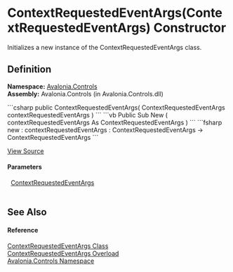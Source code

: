 # ContextRequestedEventArgs(ContextRequestedEventArgs) Constructor


Initializes a new instance of the ContextRequestedEventArgs class.



## Definition
**Namespace:** <a href="N_Avalonia_Controls">Avalonia.Controls</a>  
**Assembly:** Avalonia.Controls (in Avalonia.Controls.dll)

<Tabs groupId="api-code-preview">
<TabItem value="csharp" label="C#">
```csharp
public ContextRequestedEventArgs(
	ContextRequestedEventArgs contextRequestedEventArgs
)
```
</TabItem>
<TabItem value="vb" label="VB">
```vb
Public Sub New ( 
	contextRequestedEventArgs As ContextRequestedEventArgs
)
```
</TabItem>
<TabItem value="fsharp" label="F#">
```fsharp
new : 
        contextRequestedEventArgs : ContextRequestedEventArgs -> ContextRequestedEventArgs
```
</TabItem>
</Tabs>



<a href="https://github.com/AvaloniaUI/Avalonia/tree/master/src/Avalonia.Controls/ContextRequestedEventArgs.cs#L31" title="View the source code">View Source</a>



#### Parameters
<dl><dt>  <a href="T_Avalonia_Controls_ContextRequestedEventArgs">ContextRequestedEventArgs</a></dt><dd> </dd></dl>

## See Also


#### Reference
<a href="T_Avalonia_Controls_ContextRequestedEventArgs">ContextRequestedEventArgs Class</a>  
<a href="Overload_Avalonia_Controls_ContextRequestedEventArgs__ctor">ContextRequestedEventArgs Overload</a>  
<a href="N_Avalonia_Controls">Avalonia.Controls Namespace</a>  


